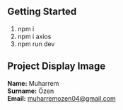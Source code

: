 

## Getting Started

1) npm i
2) npm i axios
3) npm run dev

## Project Display Image









**Name:** Muharrem  <br>
**Surname:** Özen <br>
**Email:** muharremozen04@gmail.com

